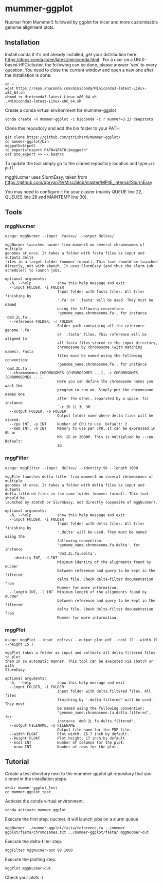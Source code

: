 # mummer-ggplot
Nucmer from Mummer3 followed by ggplot for nicer and more customisable genome alignment plots.

## Installation

Install conda if it's not already installed, get your distribution here: https://docs.conda.io/en/latest/miniconda.html . For a user on a UNIX-based HPC/cluster, the following can be done, please answer 'yes' to every question. You need to close the current window and open a new one after the installation is done:

```
cd ~
wget https://repo.anaconda.com/miniconda/Miniconda3-latest-Linux-x86_64.sh
chmod +x Miniconda3-latest-Linux-x86_64.sh
./Miniconda3-latest-Linux-x86_64.sh
```

Create a conda virtual environment for mummer-ggplot

```
conda create -n mummer-ggplot -c bioconda -c r mummer=3.23 deepstats
```

Clone this repository and add the bin folder to your PATH

```
git clone https://github.com/gtrichard/mummer-ggplot/
cd mummer-ggplot/bin
mggpath=$(pwd)
to_export="export PATH=$PATH:$mggpath"
cat $to_export >> ~/.bashrc
```

To update the tool simply go to the cloned repository location and type `git pull`

mggNucmer uses SlurmEasy, taken from https://github.com/dpryan79/Misc/blob/master/MPIIE_internal/SlurmEasy

You may need to configure it for your cluster (mainly QUEUE line 22, QUEUES line 28 and MAINTEMP line 30).

## Tools

### mggNucmer

```
usage: mggNucmer --input  fastas/ --output deltas/

mggNucmer launches nucmer from mummer3 on several chromosomes of multiple
genomes at once. It takes a folder with fasta files as input and outputs delta
files in a target folder (mummer format). This tool should be launched
directly, not with sbatch. It uses SlurmEasy (and thus the slurm job
scheduler) to launch jobs.

optional arguments:
  -h, --help            show this help message and exit
  --input FOLDER, -i FOLDER
                        Input folder with fasta files. All files finishing by
                        '.fa' or '.fasta' will be used. They must be named
                        using the following convention:
                        'genome_name.chromosome.fa', for instance 'dm3.2L.fa'.
  --reference FOLDER, -r FOLDER
                        Folder path containing all the reference genome '.fa'
                        or '.fasta' files. This reference will be aligned to
                        all fasta files stored in the input directory,
                        chromosome by chromosome (with matching names). Fasta
                        files must be named using the following convention:
                        'genome_name.chromosome.fa', for instance 'dm3.2L.fa'.
  --chromosomes CHROMOSOMES [CHROMOSOMES ...], -c CHROMOSOMES [CHROMOSOMES ...]
                        Here you can define the chromosome names you want the
                        program to run on. Simply put the chromosome names one
                        after the other, separated by a space, for instance
                        `-c 2R 2L 3L 3R`.
  --output FOLDER, -o FOLDER
                        Output folder name where delta files will be stored.
  --cpu INT, -p INT     Number of CPU to use. Default: 2
  --mem INT, -m INT     Memory to use per CPU. It can be expressed in Gb or
                        Mb: 2G or 2000M. This is multiplied by --cpu. Default:
                        2G

```


### mggFilter

```
usage: mggFilter --input  deltas/ --identity 98 --length 1000

mggFile launches delta-filter from mummer3 on several chromosomes of multiple
genomes at once. It takes a folder with delta files as input and outputs
delta.filtered files in the same folder (mummer format). This tool should be
launched by sbatch or SlurmEasy, not directly (opposite of mggNucmer).

optional arguments:
  -h, --help            show this help message and exit
  --input FOLDER, -i FOLDER
                        Input folder with delta files. All files finishing by
                        '.delta' will be used. They must be named using the
                        following convention:
                        'genome_name.chromosome.fa.delta', for instance
                        'dm3.2L.fa.delta'.
  --identity INT, -d INT
                        Minimum identity of the alignments found by nucmer
                        between reference and query to be kept in the filtered
                        delta file. Check delta-filter documentation from
                        Mummer for more information.
  --length INT, -l INT  Minimum length of the alignments found by nucmer
                        between reference and query to be kept in the filtered
                        delta file. Check delta-filter documentation from
                        Mummer for more information.
```

### mggPlot

```
usage: mggPlot --input  deltas/ --output plot.pdf --ncol 12 --width 19 --height 15.7

mggPlot takes a folder as input and collects all delta.filtered files to plot
them in an automatic manner. This tool can be executed via sbatch or with
SlurmEasy.

optional arguments:
  -h, --help            show this help message and exit
  --input FOLDER, -i FOLDER
                        Input folder with delta.filtered files. All files
                        finishing by '.delta.filtered' will be used. They must
                        be named using the following convention:
                        'genome_name.chromosome.fa.delta.filtered', for
                        instance 'dm3.2L.fa.delta.filtered'.
  --output FILENAME, -o FILENAME
                        Output file name for the PDF file.
  --width FLOAT         Plot width. 15.7 inch by default.
  --height FLOAT        Plot height. 17 inch by default.
  --ncol INT            Number of columns for the plot.
  --nrow INT            Number of rows for the plot.
```


## Tutorial

Create a test directory next to the mummer-ggplot git repository that you cloned in the installation steps.

```
mkdir mummer-ggplot_test
cd mummer-ggplot_test
```

Activate the conda virtual environment.

```
conda activate mummer-ggplot
```

Execute the first step: nucmer. It will launch jobs on a slurm queue.

```
mggNucmer ../mummer-ggplot/fasta/reference.fa ../mummer-ggplot/fasta/chromosomes.txt ../mummer-ggplot/fasta/ mggNucmer-out
```

Execute the delta-filter step.

```
mggFilter mggNucmer-out 98 1000
```

Execute the plotting step.

```
mggPlot mggNucmer-out
```

Check your plots :)
